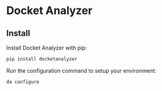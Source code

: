 # Docket Analyzer

## Install

Install Docket Analyzer with pip:

```bash
pip install docketanalyzer
```

Run the configuration command to setup your environment:

```bash
da configure
```
